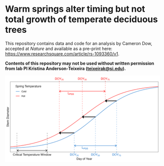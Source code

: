 # Warm springs alter timing but not total growth of temperate deciduous trees

This repository contains data and code for an analysis by Cameron Dow, accepted at *Nature* and available as a pre-print here: https://www.researchsquare.com/article/rs-1093360/v1. 

**Contents of this repository may not be used without written permission from lab PI Kristina Anderson-Teixeira (teixeirak@si.edu).**

![](doc/manuscript/tables_figures/schematic_summary.png)


